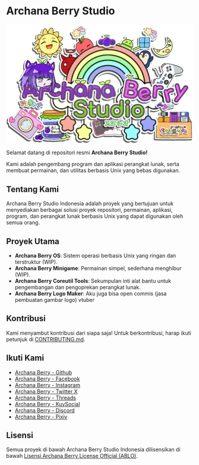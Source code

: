 # Archana Berry Studio
![My Banner](archanaberry/banner.png)

Selamat datang di repositori resmi **Archana Berry Studio!**

Kami adalah pengembang program dan aplikasi perangkat lunak, serta membuat permainan, dan utilitas berbasis Unix yang bebas digunakan.

## Tentang Kami
Archana Berry Studio Indonesia adalah proyek yang bertujuan untuk menyediakan berbagai solusi proyek repositori, permainan, aplikasi, program, dan perangkat lunak berbasis Unix yang dapat digunakan oleh semua orang.

## Proyek Utama
- **Archana Berry OS**: Sistem operasi berbasis Unix yang ringan dan terstruktur (WIP).
- **Archana Berry Minigame**: Permainan simpel, sederhana menghibur (WIP).
- **Archana Berry Coreutil Tools**: Sekumpulan inti alat bantu untuk pengembangan dan pengoprekan perangkat lunak.
- **Archana Berry Logo Maker**: Aku juga bisa open commis (jasa pembuatan gambar logo) vtuber

## Kontribusi
Kami menyambut kontribusi dari siapa saja! Untuk berkontribusi, harap ikuti petunjuk di [CONTRIBUTING.md](CONTRIBUTING.md).

## Ikuti Kami
- [Archana Berry - Github](https://github.com/archanaberry)
- [Archana Berry - Facebook](https://www.facebook.com/profile.php?id=100095047230953&mibextid=ZbWKwL)
- [Archana Berry - Instagram](https://www.instagram.com/archanaberryofficial101/)
- [Archana Berry - Twitter X](https://x.com/archanaberry101)
- [Archana Berry - Threads](https://www.threads.net/@archanaberryofficial101)
- [Archana Berry - KuySocial](https://www.kuysocial.com/archanaberry101)
- [Archana Berry - Discord](https://discord.com/users/1136691684864954389)
- [Archana Berry - Pixiv](https://www.pixiv.net/en/users/108150491)

## Lisensi
Semua proyek di bawah Archana Berry Studio Indonesia dilisensikan di bawah [Lisensi Archana Berry License Official (ABLO)](https://github.com/archanaberry/Lisensi).
